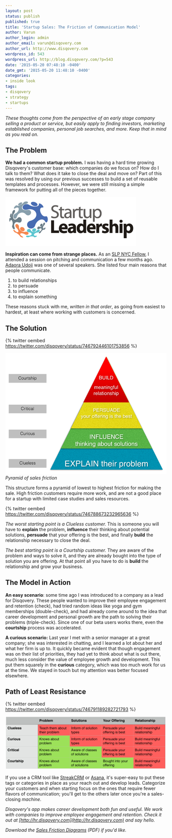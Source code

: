 ```yaml
---
layout: post
status: publish
published: true
title: 'Startup Sales: The Friction of Communication Model'
author: Varun
author_login: admin
author_email: varun@disqovery.com
author_url: http://www.disqovery.com
wordpress_id: 543
wordpress_url: http://blog.disqovery.com/?p=543
date: '2015-05-20 07:48:10 -0400'
date_gmt: '2015-05-20 11:48:10 -0400'
categories:
- inside look
tags:
- disqovery
- strategy
- startups
---
```

_These thoughts come from the perspective of an early stage company selling a product or service, but easily apply to finding investors, marketing established companies, personal job searches, and more. Keep that in mind as you read on._

## The Problem

**We had a common startup problem.** I was having a hard time growing Disqovery's customer base: which companies do we focus on? How do I talk to them? What does it take to close the deal and move on? Part of this was resolved by using our previous successes to build a set of reusable templates and processes. However, we were still missing a simple framework for putting all of the pieces together.

![logo](/images/2015/05/logo.png)

**Inspiration can come from strange places.** As an [SLP NYC Fellow](http://www.startupleadership.com), I attended a session on pitching and communication a few months ago. [Adaora Udoji](http://www.adaoraudoji.com) was one of several speakers. She listed four main reasons that people communicate.

1.  to build relationships
2.  to persuade
3.  to influence
4.  to explain something

These reasons stuck with me, _written in that order_, as going from easiest to hardest, at least where working with customers is concerned.

## The Solution

{% twitter oembed https://twitter.com/disqovery/status/746792446101753856 %}

![Pyramid of sales friction](/images/2015/05/Screenshot-2015-05-19-16.52.58.png)
*Pyramid of sales friction*

This structure forms a pyramid of lowest to highest friction for making the sale. High friction customers require more work, and are not a good place for a startup with limited case studies and sales resources.

{% twitter oembed https://twitter.com/disqovery/status/746788673232965636 %}

_The worst starting point is a Clueless customer._ This is someone you will have to **explain** the problem, **influence** their thinking about potential solutions, **persuade** that your offering is the best, and finally **build** the relationship necessary to close the deal.

_The best starting point is a Courtship customer._ They are aware of the problem and ways to solve it, and they are already bought into the type of solution you are offering. At that point all you have to do is **build** the relationship and grow your business.

## The Model in Action

**An easy scenario**: some time ago I was introduced to a company as a lead for Disqovery. These people wanted to improve their employee engagement and retention (check), had tried random ideas like yoga and gym memberships (double-check), and had already come around to the idea that career development and personal growth are the path to solving their problems (triple-check). Since one of our beta users works there, even the **courtship** process was accelerated.

**A curious scenario:** Last year I met with a senior manager at a great company; she was interested in chatting, and I learned a lot about her and what her firm is up to. It quickly became evident that though engagement was on their list of priorities, they had yet to think about what is out there, much less consider the value of employee growth and development. This put them squarely in the **curious** category, which was too much work for us at the time. We stayed in touch but my attention was better focused elsewhere.

## Path of Least Resistance

{% twitter oembed https://twitter.com/disqovery/status/746791189282721793 %}

![Table 1](/images/2015/05/Table-1-1024x335.png)

If you use a CRM tool like [StreakCRM](https://www.streak.com/deal-flow-management-inside-gmail) or [Asana](https://asana.com), it's super-easy to put these tags or categories in place as your reach out and develop leads. Categorize your customers and when starting focus on the ones that require fewer flavors of communication; you'll get to the others later once you're a sales-closing _machine_.

_Disqovery's app makes career development both fun and useful. We work with companies to improve employee engagement and retention. Check it out at [http://hr.disqovery.com](http://hr.disqovery.com) and say hello._

_Download the [Sales Friction Diagrams](/images/2015/05/Sales_Friction_Diagrams.pdf) (PDF) if you'd like._
